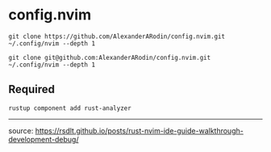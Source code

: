 # config.nvim

```
git clone https://github.com/AlexanderARodin/config.nvim.git ~/.config/nvim --depth 1
```

```
git clone git@github.com:AlexanderARodin/config.nvim.git ~/.config/nvim --depth 1
```
## Required
```
rustup component add rust-analyzer
```

---

source: https://rsdlt.github.io/posts/rust-nvim-ide-guide-walkthrough-development-debug/
